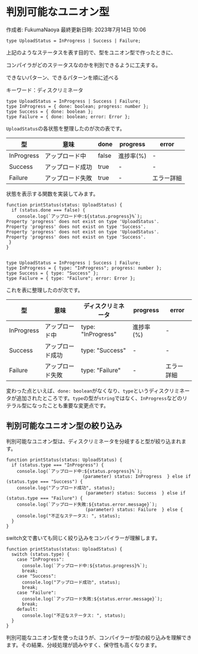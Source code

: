# 判別可能なユニオン型

作成者: FukumaNaoya
最終更新日時: 2023年7月14日 10:06

`type UploadStatus = InProgress | Success | Failure;`

上記のようなステータスを表す目的で、型をユニオン型で作ったときに、

コンパイラがどのステータスなのかを判別できるように工夫する。

できないパターン、できるパターンを順に述べる

キーワード：ディスクリミネータ

```tsx
type UploadStatus = InProgress | Success | Failure;
type InProgress = { done: boolean; progress: number };
type Success = { done: boolean };
type Failure = { done: boolean; error: Error };

```

`UploadStatus`の各状態を整理したのが次の表です。

| 型 | 意味 | done | progress | error |
| --- | --- | --- | --- | --- |
| InProgress | アップロード中 | false | 進捗率(%) | - |
| Success | アップロード成功 | true | - | - |
| Failure | アップロード失敗 | true | - | エラー詳細 |

状態を表示する関数を実装してみます。

```tsx
function printStatus(status: UploadStatus) {
  if (status.done === false) {
    console.log(`アップロード中:${status.progress}%`);
Property 'progress' does not exist on type 'UploadStatus'.
Property 'progress' does not exist on type 'Success'.
Property 'progress' does not exist on type 'UploadStatus'.
Property 'progress' does not exist on type 'Success'. 
 }
}

```

```tsx

type UploadStatus = InProgress | Success | Failure;
type InProgress = { type: "InProgress"; progress: number };
type Success = { type: "Success" };
type Failure = { type: "Failure"; error: Error };

```

これを表に整理したのが次です。

| 型 | 意味 | ディスクリミネータ | progress | error |
| --- | --- | --- | --- | --- |
| InProgress | アップロード中 | type: "InProgress" | 進捗率(%) | - |
| Success | アップロード成功 | type: "Success" | - | - |
| Failure | アップロード失敗 | type: "Failure" | - | エラー詳細 |

変わった点といえば、`done: boolean`がなくなり、`type`というディスクリミネータが追加されたところです。`type`の型が`string`ではなく、`InProgress`などのリテラル型になったことも重要な変更点です。

## 判別可能なユニオン型の絞り込み[](https://typescriptbook.jp/reference/values-types-variables/discriminated-union#%E5%88%A4%E5%88%A5%E5%8F%AF%E8%83%BD%E3%81%AA%E3%83%A6%E3%83%8B%E3%82%AA%E3%83%B3%E5%9E%8B%E3%81%AE%E7%B5%9E%E3%82%8A%E8%BE%BC%E3%81%BF)

判別可能なユニオン型は、ディスクリミネータを分岐すると型が絞り込まれます。

```tsx
function printStatus(status: UploadStatus) {
  if (status.type === "InProgress") {
    console.log(`アップロード中:${status.progress}%`);
                             (parameter) status: InProgress  } else if (status.type === "Success") {
    console.log("アップロード成功", status);
                              (parameter) status: Success  } else if (status.type === "Failure") {
    console.log(`アップロード失敗:${status.error.message}`);
                              (parameter) status: Failure  } else {
    console.log("不正なステータス: ", status);
  }
}

```

switch文で書いても同じく絞り込みをコンパイラーが理解します。

```tsx
function printStatus(status: UploadStatus) {
  switch (status.type) {
    case "InProgress":
      console.log(`アップロード中:${status.progress}%`);
      break;
    case "Success":
      console.log("アップロード成功", status);
      break;
    case "Failure":
      console.log(`アップロード失敗:${status.error.message}`);
      break;
    default:
      console.log("不正なステータス: ", status);
  }
}

```

判別可能なユニオン型を使ったほうが、コンパイラーが型の絞り込みを理解できます。その結果、分岐処理が読みやすく、保守性も高くなります。